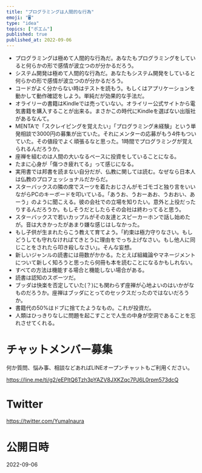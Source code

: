 ```yaml
---
title: "プログラミングは人間的な行為"
emoji: "🖥"
type: "idea"
topics: ["ポエム"]
published: true
published_at: 2022-09-06
---
```



- プログラミングは極めて人間的な行為だ。あなたもプログラミングをしていると何らかの形で感情が波立つのが分かるだろう。
- システム開発は極めて人間的な行為だ。あなたもシステム開発をしていると何らかの形で感情が波立つのが分かるだろう。
- コードがよく分からない時はテストを読もう。もしくはアプリケーションを動かして動作確認をしよう。単純だが効果的な手法だ。
- オライリーの書籍はKindleでは売っていない。オライリー公式サイトから電気書籍を購入することが出来る。まさかこの時代にKindleを選ばない出版社があるなんて。
- MENTAで「スクレイピングを覚えたい」「プログラミング未経験」という単発相談で3000円の募集が出ていた。それにメンターの応募がもう4件もついていた。その値段でよく頑張るなと思った。1時間でプログラミングが覚えられるんだろうか。
- 座禅を組むのは人間の大いなるベースに投資をしていることになる。
- たまに心身が「傷つき疲れてる」って感じになる。
- 実用書では邦書を読まない自分だが、仏教に関しては読む。なぜなら日本人は仏教のプロフェッショナルだからだ。
- スターバックスの隣の席でスーツを着たおじさんがモゴモゴと独り言をいいながらPCのキーボードを叩いている。「あうお、うおーあお、うおおい、あーう」のように聞こえる。彼の会社での立場を知りたい。意外と上役だったりするんだろうか。もしそうだとしたらその会社は終わってると思う。
- スターバックスで若いカップルがその友達とスピーカーホンで話し始めたが。音は大きかったがあまり嫌な感じはしなかった。
- もし子供が生まれたらこう教えて育てよう。「約束は極力守りなさい。もしどうしても守れなければてきとうに理由をでっち上げなさい。もし他人に同じことをされたら叩き殺しなさい」。そんな妄想。
- 新しいジャンルの読書には冊数がかかる。たとえば組織論やマネージメントについて新しく知ろうと思ったら何冊も本を読むことになるかもしれない。
- すべての方法は機能する場合と機能しない場合がある。
- 読書は認知のスポーツだ。
- ブッダは快楽を否定していた(？)にも関わらず座禅が心地よいのはいかがなものだろうか。座禅はブッダにとってのセックスだったのではないだろうか。
- 書籍代の50%はドブに捨てたようなもの。これが投資だ。
- 人類はひっきりなしに問題を起こすことで人生の中身が空洞であることを忘れさせてくれる。


# チャットメンバー募集


何か質問、悩み事、相談などあればLINEオープンチャットもご利用ください。

https://line.me/ti/g2/eEPltQ6Tzh3pYAZV8JXKZqc7PJ6L0rpm573dcQ


# Twitter

https://twitter.com/YumaInaura




# 公開日時

2022-09-06
